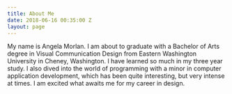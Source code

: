 ```yaml
---
title: About Me
date: 2018-06-16 00:35:00 Z
layout: page
---
```


My name is Angela Morlan. I am about to graduate with a Bachelor of Arts degree in Visual Communication Design from Eastern Washington University in Cheney, Washington. I have learned so much in my three year study. I also dived into the world of programming with a minor in computer application development, which has been quite interesting, but very intense at times. I am excited what awaits me for my career in design.